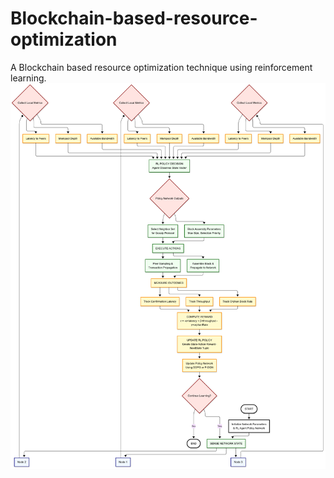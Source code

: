 # Blockchain-based-resource-optimization
A Blockchain based resource optimization technique using reinforcement learning.
![Workflow Diagram](workflow.png)